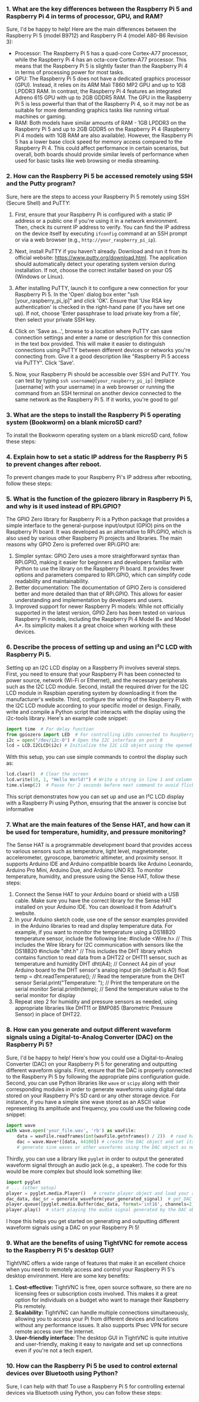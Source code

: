 
### 1. What are the key differences between the Raspberry Pi 5 and Raspberry Pi 4 in terms of processor, GPU, and RAM?


Sure, I'd be happy to help! Here are the main differences between the Raspberry Pi 5 (model B9712) and Raspberry Pi 4 (model A80-B6 Revision 3):

* Processor: The Raspberry Pi 5 has a quad-core Cortex-A77 processor, while the Raspberry Pi 4 has an octa-core Cortex-A77 processor. This means that the Raspberry Pi 5 is slightly faster than the Raspberry Pi 4 in terms of processing power for most tasks.
* GPU: The Raspberry Pi 5 does not have a dedicated graphics processor (GPU). Instead, it relies on its ARM Mali T860 MP2 GPU and up to 1GB LPDDR3 RAM. In contrast, the Raspberry Pi 4 features an integrated Adreno 615 GPU with up to 2GB GDDR5 RAM. The GPU in the Raspberry Pi 5 is less powerful than that of the Raspberry Pi 4, so it may not be as suitable for more demanding graphics tasks like running virtual machines or gaming.
* RAM: Both models have similar amounts of RAM - 1GB LPDDR3 on the Raspberry Pi 5 and up to 2GB GDDR5 on the Raspberry Pi 4 (Raspberry Pi 4 models with 1GB RAM are also available). However, the Raspberry Pi 5 has a lower base clock speed for memory access compared to the Raspberry Pi 4. This could affect performance in certain scenarios, but overall, both boards should provide similar levels of performance when used for basic tasks like web browsing or media streaming.


### 2. How can the Raspberry Pi 5 be accessed remotely using SSH and the Putty program?


 Sure, here are the steps to access your Raspberry Pi 5 remotely using SSH (Secure Shell) and PuTTY:

1. First, ensure that your Raspberry Pi is configured with a static IP address or a public one if you're using it in a network environment. Then, check its current IP address to verify. You can find the IP address on the device itself by executing `ifconfig` command at an SSH prompt or via a web browser (e.g., `http://your_raspberry_pi_ip`).

2. Next, install PuTTY if you haven't already. Download and run it from its official website: https://www.putty.org/download.html. The application should automatically detect your operating system version during installation. If not, choose the correct installer based on your OS (Windows or Linux).

3. After installing PuTTY, launch it to configure a new connection for your Raspberry Pi 5. In the 'Open' dialog box enter "ssh [your_raspberry_pi_ip]" and click 'OK'. Ensure that 'Use RSA key authentication' is checked in the right-hand pane (if you have set one up). If not, choose 'Enter passphrase to load private key from a file', then select your private SSH key.

4. Click on 'Save as...', browse to a location where PuTTY can save connection settings and enter a name or description for this connection in the text box provided. This will make it easier to distinguish connections using PuTTY between different devices or networks you're connecting from. Give it a good description like "Raspberry Pi 5 access via PuTTY". Click 'Save'.

5. Now, your Raspberry Pi should be accessible over SSH and PuTTY. You can test by typing `ssh username@[your_raspberry_pi_ip]` (replace [username] with your username) in a web browser or running the command from an SSH terminal on another device connected to the same network as the Raspberry Pi 5. If it works, you're good to go!


### 3. What are the steps to install the Raspberry Pi 5 operating system (Bookworm) on a blank microSD card?


To install the Bookworm operating system on a blank microSD card, follow these steps:


### 4. Explain how to set a static IP address for the Raspberry Pi 5 to prevent changes after reboot.


To prevent changes made to your Raspberry Pi's IP address after rebooting, follow these steps:


### 5. What is the function of the gpiozero library in Raspberry Pi 5, and why is it used instead of RPi.GPIO?


The GPIO Zero library for Raspberry Pi is a Python package that provides a simple interface to the general-purpose input/output (GPIO) pins on the Raspberry Pi board. It was developed as an alternative to RPi.GPIO, which is also used by various other Raspberry Pi projects and libraries. The main reasons why GPIO Zero is preferred over RPi.GPIO are:
 1. Simpler syntax: GPIO Zero uses a more straightforward syntax than RPi.GPIO, making it easier for beginners and developers familiar with Python to use the library on the Raspberry Pi board. It provides fewer options and parameters compared to RPi.GPIO, which can simplify code readability and maintainability.
2. Better documentation: The documentation of GPIO Zero is considered better and more detailed than that of RPi.GPIO. This allows for easier understanding and implementation by developers and users.
3. Improved support for newer Raspberry Pi models: While not officially supported in the latest version, GPIO Zero has been tested on various Raspberry Pi models, including the Raspberry Pi 4 Model B+ and Model A+. Its simplicity makes it a great choice when working with these devices.


### 6. Describe the process of setting up and using an I²C LCD with Raspberry Pi 5.


 Setting up an I2C LCD display on a Raspberry Pi involves several steps. First, you need to ensure that your Raspberry Pi has been connected to power source, network (Wi-Fi or Ethernet), and the necessary peripherals such as the I2C LCD module. Second, install the required driver for the I2C LCD module in Raspbian operating system by downloading it from the manufacturer's website. Third, configure the wiring of the Raspberry Pi with the I2C LCD module according to your specific model or design. Finally, write and compile a Python script that interacts with the display using the i2c-tools library. Here's an example code snippet:
```python
import time  # For delay function
from gpiozero import LED  # For controlling LEDs connected to Raspberry Pi pins 17 & 27
i2c = open("/dev/i2c-0") # Open the I2C interface on port 0
lcd = LCD.I2CLCD(i2c) # Initialize the I2C LCD object using the opened i2c handle and I2C LCD class definition from adafruit_pca9685 library
```
With this setup, you can use simple commands to control the display such as:
```python
lcd.clear()  # Clear the screen
lcd.write(10, 1, "Hello World!") # Write a string in line 1 and column 1 of the first row (row 2 by default)
time.sleep(2)  # Pause for 2 seconds before next command to avoid flicker when updating multiple rows or columns simultaneously
```
This script demonstrates how you can set up and use an I²C LCD display with a Raspberry Pi using Python, ensuring that the answer is concise but informative


### 7. What are the main features of the Sense HAT, and how can it be used for temperature, humidity, and pressure monitoring?


 The Sense HAT is a programmable development board that provides access to various sensors such as temperature, light level, magnetometer, accelerometer, gyroscope, barometric altimeter, and proximity sensor. It supports Arduino IDE and Arduino compatible boards like Arduino Leonardo, Arduino Pro Mini, Arduino Due, and Arduino UNO R3. To monitor temperature, humidity, and pressure using the Sense HAT, follow these steps:
1. Connect the Sense HAT to your Arduino board or shield with a USB cable. Make sure you have the correct library for the Sense HAT installed on your Arduino IDE. You can download it from Adafruit's website.
2. In your Arduino sketch code, use one of the sensor examples provided in the Arduino libraries to read and display temperature data. For example, if you want to monitor the temperature using a DS18B20 temperature sensor, include the following line: 
#include <Wire.h>   // This includes the Wire library for I2C communication with sensors like the DS18B20
#include "dht.h"  // This includes the DHT library which contains function to read data from a DHT22 or DHT11 sensor, such as temperature and humidity 
DHT dht(A4); // Connect A4 pin of your Arduino board to the DHT sensor's analog input pin (default is A0)
float temp = dht.readTemperature();  // Read the temperature from the DHT sensor
Serial.print("Temperature: "); // Print the temperature on the serial monitor
Serial.println(temp);  // Send the temperature value to the serial monitor for display 
3. Repeat step 2 for humidity and pressure sensors as needed, using appropriate libraries like DHT11 or BMP085 (Barometric Pressure Sensor) in place of DHT22.


### 8. How can you generate and output different waveform signals using a Digital-to-Analog Converter (DAC) on the Raspberry Pi 5?


 Sure, I'd be happy to help! Here's how you could use a Digital-to-Analog Converter (DAC) on your Raspberry Pi 5 for generating and outputting different waveform signals. First, ensure that the DAC is properly connected to the Raspberry Pi 5 by following the appropriate pins configuration guide. Second, you can use Python libraries like `wave` or `scipy` along with their corresponding modules in order to generate waveforms using digital data stored on your Raspberry Pi's SD card or any other storage device. For instance, if you have a simple sine wave stored as an ASCII value representing its amplitude and frequency, you could use the following code snippet:
```python
import wave
with wave.open('your_file.wav', 'rb') as wavFile:
    data = wavFile.readframes(int(wavFile.getnframes() / 2))  # read half of the file at a time for performance reasons (should work with any length)
    dac = wave.Wave*([data, 44100]) # create the DAC object and set its sample rate to 44.1 kHz
    # generate sine waves or other waveforms using the DAC object as needed
```
Thirdly, you can use a library like `pyglet` in order to output the generated waveform signal through an audio jack (e.g., a speaker). The code for this would be more complex but should look something like:
```python
import pyglet
# ... (other setup)
player = pyglet.media.Player()   # create player object and load your audio file if needed
dac_data, dac_sr = generate_waveform(your_generated_signal)  # get DAC data & sample rate from the generated signal
player.queue([pyglet.media.Buffer(dac_data, format='int16', channels=2)]) # queue up the waveform as audio buffer with 2 channels and int16 precision (can be changed to other formats if needed)
player.play()  # start playing the audio signal generated by the DAC object
```
I hope this helps you get started on generating and outputting different waveform signals using a DAC on your Raspberry Pi 5!


### 9. What are the benefits of using TightVNC for remote access to the Raspberry Pi 5's desktop GUI?


TightVNC offers a wide range of features that make it an excellent choice when you need to remotely access and control your Raspberry Pi 5's desktop environment. Here are some key benefits:

1. **Cost-effective:** TightVNC is free, open source software, so there are no licensing fees or subscription costs involved. This makes it a great option for individuals on a budget who want to manage their Raspberry Pis remotely.
2. **Scalability:** TightVNC can handle multiple connections simultaneously, allowing you to access your Pi from different devices and locations without any performance issues. It also supports IPsec VPN for secure remote access over the internet.
3. **User-friendly interface:** The desktop GUI in TightVNC is quite intuitive and user-friendly, making it easy to navigate and set up connections even if you're not a tech expert.


### 10. How can the Raspberry Pi 5 be used to control external devices over Bluetooth using Python?

Sure, I can help with that! To use a Raspberry Pi 5 for controlling external devices via Bluetooth using Python, you can follow these steps:
